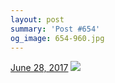 ```yaml
---
layout: post
summary: 'Post #654'
og_image: 654-960.jpg
---
```


<p>
  <time><a href="/654">June 28, 2017</a></time>
  <a href="/654"><img src="{{ site.assets_url }}/654-480.jpg" srcset="{{ site.assets_url }}/654-240.jpg 240w, {{ site.assets_url }}/654-480.jpg 480w, {{ site.assets_url }}/654-720.jpg 720w, {{ site.assets_url }}/654-960.jpg 960w" sizes="(min-width: 700px) 50vw, calc(100vw - 2rem)" /></a>
</p>
